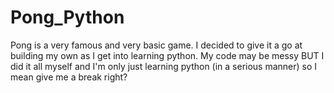 # Pong_Python

Pong is a very famous and very basic game. I decided to give it a go at building my own as I get into learning python.
My code may be messy BUT I did it all myself and I'm only just learning python (in a serious manner) so I mean give me a break right?
